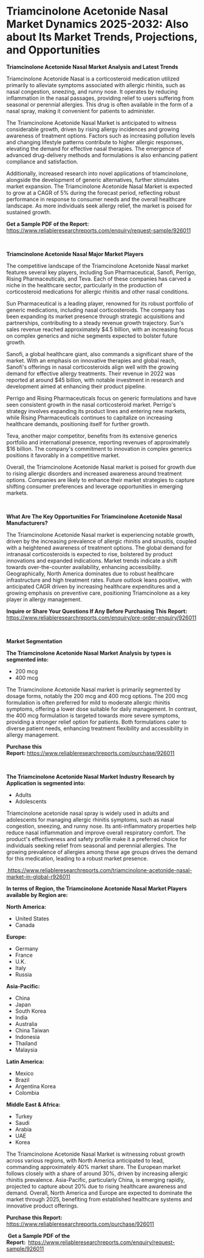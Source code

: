 <p><h1>Triamcinolone Acetonide Nasal Market Dynamics 2025-2032: Also about Its Market Trends, Projections, and Opportunities</h1></p><p><strong>Triamcinolone Acetonide Nasal Market Analysis and Latest Trends</strong></p>
<p><p>Triamcinolone Acetonide Nasal is a corticosteroid medication utilized primarily to alleviate symptoms associated with allergic rhinitis, such as nasal congestion, sneezing, and runny nose. It operates by reducing inflammation in the nasal passages, providing relief to users suffering from seasonal or perennial allergies. This drug is often available in the form of a nasal spray, making it convenient for patients to administer.</p><p>The Triamcinolone Acetonide Nasal Market is anticipated to witness considerable growth, driven by rising allergy incidences and growing awareness of treatment options. Factors such as increasing pollution levels and changing lifestyle patterns contribute to higher allergic responses, elevating the demand for effective nasal therapies. The emergence of advanced drug-delivery methods and formulations is also enhancing patient compliance and satisfaction.</p><p>Additionally, increased research into novel applications of triamcinolone, alongside the development of generic alternatives, further stimulates market expansion. The Triamcinolone Acetonide Nasal Market is expected to grow at a CAGR of 5% during the forecast period, reflecting robust performance in response to consumer needs and the overall healthcare landscape. As more individuals seek allergy relief, the market is poised for sustained growth.</p></p>
<p><strong>Get a Sample PDF of the Report:&nbsp;</strong> <a href="https://www.reliableresearchreports.com/enquiry/request-sample/926011?utm_campaign=3308&utm_medium=2&utm_source=Github&utm_content=ia&utm_term=19042025&utm_id=triamcinolone-acetonide-nasal">https://www.reliableresearchreports.com/enquiry/request-sample/926011</a></p>
<p>&nbsp;</p>
<p><strong>Triamcinolone Acetonide Nasal Major Market Players</strong></p>
<p><p>The competitive landscape of the Triamcinolone Acetonide Nasal market features several key players, including Sun Pharmaceutical, Sanofi, Perrigo, Rising Pharmaceuticals, and Teva. Each of these companies has carved a niche in the healthcare sector, particularly in the production of corticosteroid medications for allergic rhinitis and other nasal conditions.</p><p>Sun Pharmaceutical is a leading player, renowned for its robust portfolio of generic medications, including nasal corticosteroids. The company has been expanding its market presence through strategic acquisitions and partnerships, contributing to a steady revenue growth trajectory. Sun's sales revenue reached approximately $4.5 billion, with an increasing focus on complex generics and niche segments expected to bolster future growth.</p><p>Sanofi, a global healthcare giant, also commands a significant share of the market. With an emphasis on innovative therapies and global reach, Sanofi's offerings in nasal corticosteroids align well with the growing demand for effective allergy treatments. Their revenue in 2022 was reported at around $45 billion, with notable investment in research and development aimed at enhancing their product pipeline.</p><p>Perrigo and Rising Pharmaceuticals focus on generic formulations and have seen consistent growth in the nasal corticosteroid market. Perrigo's strategy involves expanding its product lines and entering new markets, while Rising Pharmaceuticals continues to capitalize on increasing healthcare demands, positioning itself for further growth.</p><p>Teva, another major competitor, benefits from its extensive generics portfolio and international presence, reporting revenues of approximately $16 billion. The company's commitment to innovation in complex generics positions it favorably in a competitive market.</p><p>Overall, the Triamcinolone Acetonide Nasal market is poised for growth due to rising allergic disorders and increased awareness around treatment options. Companies are likely to enhance their market strategies to capture shifting consumer preferences and leverage opportunities in emerging markets.</p></p>
<p>&nbsp;</p>
<p><strong>What Are The Key Opportunities For Triamcinolone Acetonide Nasal Manufacturers?</strong></p>
<p><p>The Triamcinolone Acetonide Nasal market is experiencing notable growth, driven by the increasing prevalence of allergic rhinitis and sinusitis, coupled with a heightened awareness of treatment options. The global demand for intranasal corticosteroids is expected to rise, bolstered by product innovations and expanded indications. Market trends indicate a shift towards over-the-counter availability, enhancing accessibility. Geographically, North America dominates due to robust healthcare infrastructure and high treatment rates. Future outlook leans positive, with anticipated CAGR driven by increasing healthcare expenditures and a growing emphasis on preventive care, positioning Triamcinolone as a key player in allergy management.</p></p>
<p><strong>Inquire or Share Your Questions If Any Before Purchasing This Report:</strong> <a href="https://www.reliableresearchreports.com/enquiry/pre-order-enquiry/926011?utm_campaign=3308&utm_medium=2&utm_source=Github&utm_content=ia&utm_term=19042025&utm_id=triamcinolone-acetonide-nasal">https://www.reliableresearchreports.com/enquiry/pre-order-enquiry/926011</a></p>
<p>&nbsp;</p>
<p><strong>Market Segmentation</strong></p>
<p><strong>The Triamcinolone Acetonide Nasal Market Analysis by types is segmented into:</strong></p>
<p><ul><li>200 mcg</li><li>400 mcg</li></ul></p>
<p><p>The Triamcinolone Acetonide Nasal market is primarily segmented by dosage forms, notably the 200 mcg and 400 mcg options. The 200 mcg formulation is often preferred for mild to moderate allergic rhinitis symptoms, offering a lower dose suitable for daily management. In contrast, the 400 mcg formulation is targeted towards more severe symptoms, providing a stronger relief option for patients. Both formulations cater to diverse patient needs, enhancing treatment flexibility and accessibility in allergy management.</p></p>
<p><strong>Purchase this Report:&nbsp;</strong><a href="https://www.reliableresearchreports.com/purchase/926011?utm_campaign=3308&utm_medium=2&utm_source=Github&utm_content=ia&utm_term=19042025&utm_id=triamcinolone-acetonide-nasal">https://www.reliableresearchreports.com/purchase/926011</a></p>
<p>&nbsp;</p>
<p><strong>The Triamcinolone Acetonide Nasal Market Industry Research by Application is segmented into:</strong></p>
<p><ul><li>Adults</li><li>Adolescents</li></ul></p>
<p><p>Triamcinolone acetonide nasal spray is widely used in adults and adolescents for managing allergic rhinitis symptoms, such as nasal congestion, sneezing, and runny nose. Its anti-inflammatory properties help reduce nasal inflammation and improve overall respiratory comfort. The product's effectiveness and safety profile make it a preferred choice for individuals seeking relief from seasonal and perennial allergies. The growing prevalence of allergies among these age groups drives the demand for this medication, leading to a robust market presence.</p></p>
<p><a href="https://www.reliableresearchreports.com/triamcinolone-acetonide-nasal-market-in-global-r926011?utm_campaign=3308&utm_medium=2&utm_source=Github&utm_content=ia&utm_term=19042025&utm_id=triamcinolone-acetonide-nasal">&nbsp;https://www.reliableresearchreports.com/triamcinolone-acetonide-nasal-market-in-global-r926011</a></p>
<p><strong>In terms of Region, the Triamcinolone Acetonide Nasal Market Players available by Region are:</strong></p>
<p>
    <p> <strong> North America: </strong>
        <ul>
            <li>United States</li>
            <li>Canada</li>
        </ul>
        </p> 
    <p> <strong> Europe: </strong>
        <ul>
            <li>Germany</li>
            <li>France</li>
            <li>U.K.</li>
            <li>Italy</li>
            <li>Russia</li>
        </ul>
        </p> 
    <p> <strong> Asia-Pacific: </strong>
        <ul>
            <li>China</li>
            <li>Japan</li>
            <li>South Korea</li>
            <li>India</li>
            <li>Australia</li>
            <li>China Taiwan</li>
            <li>Indonesia</li>
            <li>Thailand</li>
            <li>Malaysia</li>
        </ul>
        </p> 
    <p> <strong> Latin America: </strong>
        <ul>
            <li>Mexico</li>
            <li>Brazil</li>
            <li>Argentina Korea</li>
            <li>Colombia</li>
        </ul>
        </p> 
    <p> <strong> Middle East & Africa: </strong>
        <ul>
            <li>Turkey</li>
            <li>Saudi</li>
            <li>Arabia</li>
            <li>UAE</li>
            <li>Korea</li>
        </ul>
    </p>
    </p>
<p><p>The Triamcinolone Acetonide Nasal Market is witnessing robust growth across various regions, with North America anticipated to lead, commanding approximately 40% market share. The European market follows closely with a share of around 30%, driven by increasing allergic rhinitis prevalence. Asia-Pacific, particularly China, is emerging rapidly, projected to capture about 20% due to rising healthcare awareness and demand. Overall, North America and Europe are expected to dominate the market through 2025, benefiting from established healthcare systems and innovative product offerings.</p></p>
<p><strong>Purchase this Report: </strong><a href="https://www.reliableresearchreports.com/purchase/926011?utm_campaign=3308&utm_medium=2&utm_source=Github&utm_content=ia&utm_term=19042025&utm_id=triamcinolone-acetonide-nasal">https://www.reliableresearchreports.com/purchase/926011</a></p>
<p>&nbsp;<strong>Get a Sample PDF of the Report:&nbsp;&nbsp;</strong><a href="https://www.reliableresearchreports.com/enquiry/request-sample/926011?utm_campaign=3308&utm_medium=2&utm_source=Github&utm_content=ia&utm_term=19042025&utm_id=triamcinolone-acetonide-nasal">https://www.reliableresearchreports.com/enquiry/request-sample/926011</a></p>
<p><strong></strong></p>
<p><p></p><p></p><p></p></p>